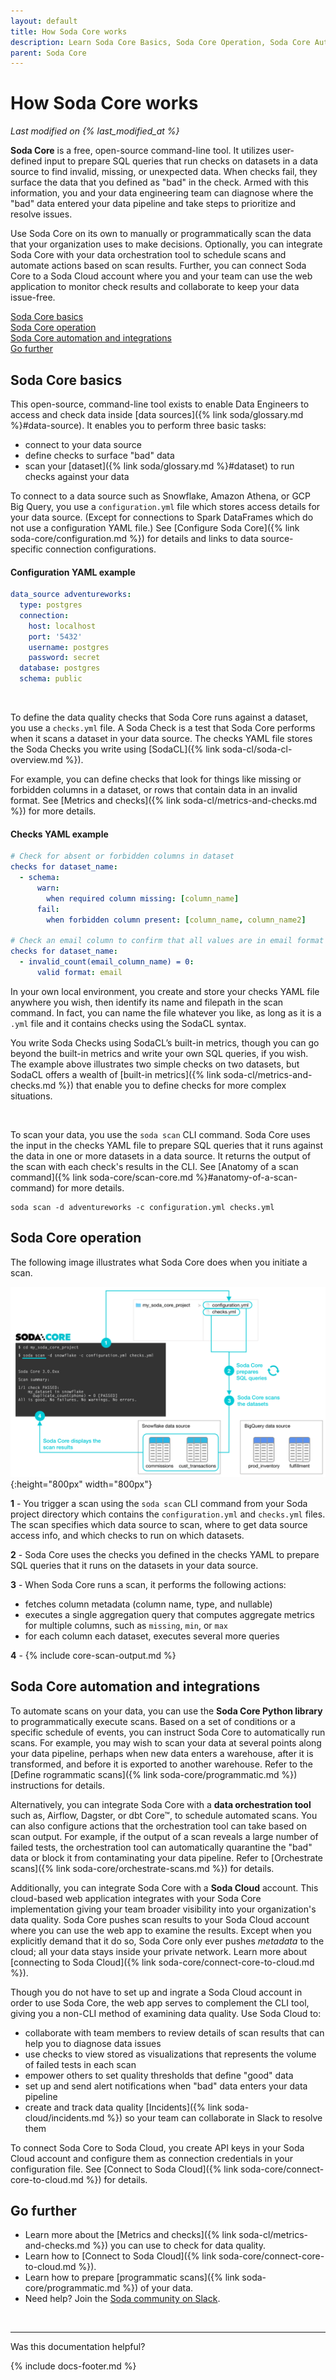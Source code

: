 ```yaml
---
layout: default
title: How Soda Core works
description: Learn Soda Core Basics, Soda Core Operation, Soda Core Automation and Integration with orchestration tools and Soda Cloud.
parent: Soda Core
---
```


# How Soda Core works 
*Last modified on {% last_modified_at %}*

**Soda Core** is a free, open-source command-line tool. It utilizes user-defined input to prepare SQL queries that run checks on datasets in a data source to find invalid, missing, or unexpected data. When checks fail, they surface the data that you defined as "bad" in the check. Armed with this information, you and your data engineering team can diagnose where the "bad" data entered your data pipeline and take steps to prioritize and resolve issues.

Use Soda Core on its own to manually or programmatically scan the data that your organization uses to make decisions. Optionally, you can integrate Soda Core with your data orchestration tool to schedule scans and automate actions based on scan results. Further, you can connect Soda Core to a Soda Cloud account where you and your team can use the web application to monitor check results and collaborate to keep your data issue-free.

[Soda Core basics](#soda-core-basics)<br />
[Soda Core operation](#soda-core-operation)<br />
[Soda Core automation and integrations](#soda-core-automation-and-integrations)<br />
[Go further](#go-further)<br />


## Soda Core basics

This open-source, command-line tool exists to enable Data Engineers to access and check data inside [data sources]({% link soda/glossary.md %}#data-source). It enables you to perform three basic tasks:

- connect to your data source
- define checks to surface "bad" data
- scan your [dataset]({% link soda/glossary.md %}#dataset) to run checks against your data


To connect to a data source such as Snowflake, Amazon Athena, or GCP Big Query, you use a `configuration.yml` file which stores access details for your data source. (Except for connections to Spark DataFrames which do not use a configuration YAML file.) See [Configure Soda Core]({% link soda-core/configuration.md %}) for details and links to data source-specific connection configurations.

#### Configuration YAML example
```yaml
data_source adventureworks:
  type: postgres
  connection:
    host: localhost
    port: '5432'
    username: postgres
    password: secret
  database: postgres
  schema: public
```

<br />

To define the data quality checks that Soda Core runs against a dataset, you use a `checks.yml` file. A Soda Check is a test that Soda Core performs when it scans a dataset in your data source. The checks YAML file stores the Soda Checks you write using [SodaCL]({% link soda-cl/soda-cl-overview.md %}). 

For example, you can define checks that look for things like missing or forbidden columns in a dataset, or rows that contain data in an invalid format. See [Metrics and checks]({% link soda-cl/metrics-and-checks.md %}) for more details.

#### Checks YAML example
```yaml
# Check for absent or forbidden columns in dataset
checks for dataset_name:
  - schema:
      warn:
        when required column missing: [column_name]
      fail:
        when forbidden column present: [column_name, column_name2]

# Check an email column to confirm that all values are in email format
checks for dataset_name:
  - invalid_count(email_column_name) = 0:
      valid format: email
```

In your own local environment, you create and store your checks YAML file anywhere you wish, then identify its name and filepath in the scan command. In fact, you can name the file whatever you like, as long as it is a `.yml` file and it contains checks using the SodaCL syntax.

You write Soda Checks using SodaCL’s built-in metrics, though you can go beyond the built-in metrics and write your own SQL queries, if you wish. The example above illustrates two simple checks on two datasets, but SodaCL offers a wealth of [built-in metrics]({% link soda-cl/metrics-and-checks.md %}) that enable you to define checks for more complex situations.

<br />

To scan your data, you use the `soda scan` CLI command. Soda Core uses the input in the checks YAML file to prepare SQL queries that it runs against the data in one or more datasets in a data source. It returns the output of the scan with each check's results in the CLI. See [Anatomy of a scan command]({% link soda-core/scan-core.md %}#anatomy-of-a-scan-command) for more details.

```shell
soda scan -d adventureworks -c configuration.yml checks.yml
```




## Soda Core operation

The following image illustrates what Soda Core does when you initiate a scan.

![soda-core-operation](/assets/images/soda-core-operation.png){:height="800px" width="800px"}

**1** - You trigger a scan using the `soda scan` CLI command from your Soda project directory which contains the `configuration.yml` and `checks.yml` files. The scan specifies which data source to scan, where to get data source access info,  and which checks to run on which datasets.

**2** - Soda Core uses the checks you defined in the checks YAML to prepare SQL queries that it runs on the datasets in your data source.

**3** - When Soda Core runs a scan, it performs the following actions:
- fetches column metadata (column name, type, and nullable)
- executes a single aggregation query that computes aggregate metrics for multiple columns, such as `missing`, `min`, or `max`
- for each column each dataset, executes several more queries

**4** - {% include core-scan-output.md %}


## Soda Core automation and integrations

To automate scans on your data, you can use the **Soda Core Python library** to programmatically execute scans. Based on a set of conditions or a specific schedule of events, you can instruct Soda Core to automatically run scans. For example, you may wish to scan your data at several points along your data pipeline, perhaps when new data enters a warehouse, after it is transformed, and before it is exported to another warehouse. Refer to the [Define rogrammatic scans]({% link soda-core/programmatic.md %}) instructions for details.

Alternatively, you can integrate Soda Core with a **data orchestration tool** such as, Airflow, Dagster, or dbt Core™, to schedule automated scans. You can also configure actions that the orchestration tool can take based on scan output. For example, if the output of a scan reveals a large number of failed tests, the orchestration tool can automatically quarantine the "bad" data or block it from contaminating your data pipeline. Refer to [Orchestrate scans]({% link soda-core/orchestrate-scans.md %}) for details.

Additionally, you can integrate Soda Core with a **Soda Cloud** account. This cloud-based web application integrates with your Soda Core implementation giving your team broader visibility into your organization's data quality. Soda Core pushes scan results to your Soda Cloud account where you can use the web app to examine the results. Except when you explicitly demand that it do so, Soda Core only ever pushes *metadata* to the cloud; all your data stays inside your private network. Learn more about [connecting to Soda Cloud]({% link soda-core/connect-core-to-cloud.md %}).

Though you do not have to set up and ingrate a Soda Cloud account in order to use Soda Core, the web app serves to complement the CLI tool, giving you a non-CLI method of examining data quality. Use Soda Cloud to:

- collaborate with team members to review details of scan results that can help you to diagnose data issues
- use checks to view stored as visualizations that represents the volume of failed tests in each scan
- empower others to set quality thresholds that define "good" data
- set up and send alert notifications when "bad" data enters your data pipeline
- create and track data quality [Incidents]({% link soda-cloud/incidents.md %}) so your team can collaborate in Slack to resolve them

To connect Soda Core to Soda Cloud, you create API keys in your Soda Cloud account and configure them as connection credentials in your configuration file. See [Connect to Soda Cloud]({% link soda-core/connect-core-to-cloud.md %}) for details.

## Go further

* Learn more about the [Metrics and checks]({% link soda-cl/metrics-and-checks.md %}) you can use to check for data quality.
* Learn how to [Connect to Soda Cloud]({% link soda-core/connect-core-to-cloud.md %}).
* Learn how to prepare [programmatic scans]({% link soda-core/programmatic.md %}) of your data.
* Need help? Join the <a href="https://community.soda.io/slack" target="_blank"> Soda community on Slack</a>.

<br />

---

Was this documentation helpful?

<!-- LikeBtn.com BEGIN -->
<span class="likebtn-wrapper" data-theme="tick" data-i18n_like="Yes" data-ef_voting="grow" data-show_dislike_label="true" data-counter_zero_show="true" data-i18n_dislike="No"></span>
<script>(function(d,e,s){if(d.getElementById("likebtn_wjs"))return;a=d.createElement(e);m=d.getElementsByTagName(e)[0];a.async=1;a.id="likebtn_wjs";a.src=s;m.parentNode.insertBefore(a, m)})(document,"script","//w.likebtn.com/js/w/widget.js");</script>
<!-- LikeBtn.com END -->

{% include docs-footer.md %}
